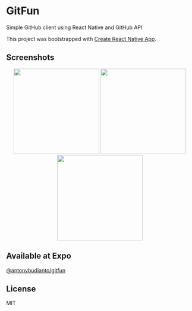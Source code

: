 # GitFun

Simple GitHub client using React Native and GitHub API

This project was bootstrapped with [Create React Native App](https://github.com/react-community/create-react-native-app).

## Screenshots
<p align="center">
  <img src="https://lh6.googleusercontent.com/FFc7FbSX7lWmJe-4IObFUfKGzICZzAodhA2nj0lPue14h2SYqBOwlJVoFa5afQbsLNsMfeUf78efXeg=w2880-h1454-rw" width="230"/>
  <img src="https://lh3.googleusercontent.com/ZL5YeXNEfc8JCAdrxesKmMI1DsP0EmuEQeDnjh3X7oGX_MzVyY2-UVTOBvi-g5pqeL_ghO-L6ZQpLmg=w2880-h1454" width="230"/>
  <img src="https://lh6.googleusercontent.com/tC40TSU4C9VtxsQJF3bewN2MeH0dJixx-BcoLj3EWnbtmK7Qu1DnzaI2Y0C-t-8timxj5Zs1wYWqaR8=w2880-h1454" width="230"/>
</p>

## Available at Expo
[@antonybudianto/gitfun](https://exp.host/@antonybudianto/gitfun)

## License
MIT
